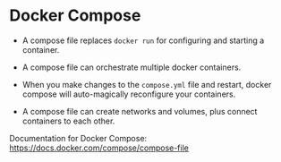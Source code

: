 # Docker Compose

* A compose file replaces `docker run` for configuring and starting a container.

* A compose file can orchestrate multiple docker containers.

* When you make changes to the `compose.yml` file and restart, docker compose will auto-magically reconfigure your containers.

* A compose file can create networks and volumes, plus connect containers to each other.

Documentation for Docker Compose:  
https://docs.docker.com/compose/compose-file

